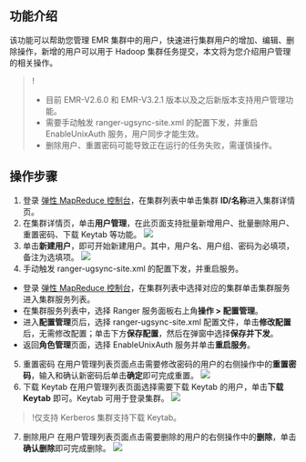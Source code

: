 ## 功能介绍
该功能可以帮助您管理 EMR 集群中的用户，快速进行集群用户的增加、编辑、删除操作，新增的用户可以用于 Hadoop 集群任务提交，本文将为您介绍用户管理的相关操作。
>!
>- 目前 EMR-V2.6.0 和 EMR-V3.2.1 版本以及之后新版本支持用户管理功能。
>- 需要手动触发 ranger-ugsync-site.xml 的配置下发，并重启 EnableUnixAuth 服务，用户同步才能生效。
>- 删除用户、重置密码可能导致正在运行的任务失败，需谨慎操作。

## 操作步骤
1. 登录 [弹性 MapReduce 控制台](https://console.cloud.tencent.com/emr)，在集群列表中单击集群 **ID/名称**进入集群详情页。
2. 在集群详情页，单击**用户管理**，在此页面支持批量新增用户、批量删除用户、重置密码、下载 Keytab 等功能。
 ![](https://main.qcloudimg.com/raw/b2cd56c03c741f80d72fa5bd75de7cb5.png)
3. 单击**新建用户**，即可开始新建用户。其中，用户名、用户组、密码为必填项，备注为选填项。
![](https://qcloudimg.tencent-cloud.cn/raw/947d81988417d3da49bbd464951c7e62.png)
4. 手动触发 ranger-ugsync-site.xml 的配置下发，并重启服务。
 - 登录 [弹性 MapReduce 控制台](https://console.cloud.tencent.com/emr)，在集群列表中选择对应的集群单击集群服务进入集群服务列表。
 - 在集群服务列表中，选择 Ranger 服务面板右上角**操作 > 配置管理**。
 - 进入**配置管理**页后，选择 ranger-ugsync-site.xml 配置文件，单击**修改配置**后，无需修改配置；单击下方**保存配置**，然后在弹窗中选择**保存并下发**。
 - 返回**角色管理**页面，选择 EnableUnixAuth  服务并单击**重启服务**。
5. 重置密码
在用户管理列表页面点击需要修改密码的用户的右侧操作中的**重置密码**，输入和确认新密码后单击**确定**即可完成重置。
 ![](https://main.qcloudimg.com/raw/8d17eaae3555792b23ea2c34a03b50e7.png)
6. 下载 Keytab
在用户管理列表页面选择需要下载 Keytab 的用户，单击**下载 Keytab** 即可。Keytab 可用于登录集群。
 ![](https://main.qcloudimg.com/raw/8a222eb7cdd8f7043e3b84e21cf615eb.png)
>!仅支持 Kerberos 集群支持下载 Keytab。
>
7. 删除用户
在用户管理列表页面点击需要删除的用户的右侧操作中的**删除**，单击**确认删除**即可完成删除。
![](https://main.qcloudimg.com/raw/f43157c6f97e196015890d8f47b93f81.png)
